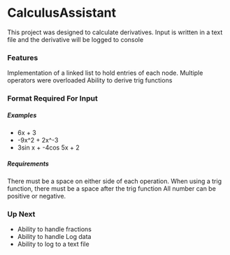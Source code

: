 # CalculusAssistant

This project was designed to calculate derivatives.
Input is written in a text file and the derivative will be logged to console

### Features
Implementation of a linked list to hold entries of each node.
Multiple operators were overloaded
Ability to derive trig functions

### Format Required For Input

##### Examples
 - 6x + 3
 - -9x^2 + 2x^-3
 - 3sin x + -4cos 5x + 2

##### Requirements
There must be a space on either side of each operation. 
When using a trig function, there must be a space after the trig function
All number can be positive or negative. 

### Up Next
 - Ability to handle fractions
 - Ability to handle Log data
 - Ability to log to a text file
